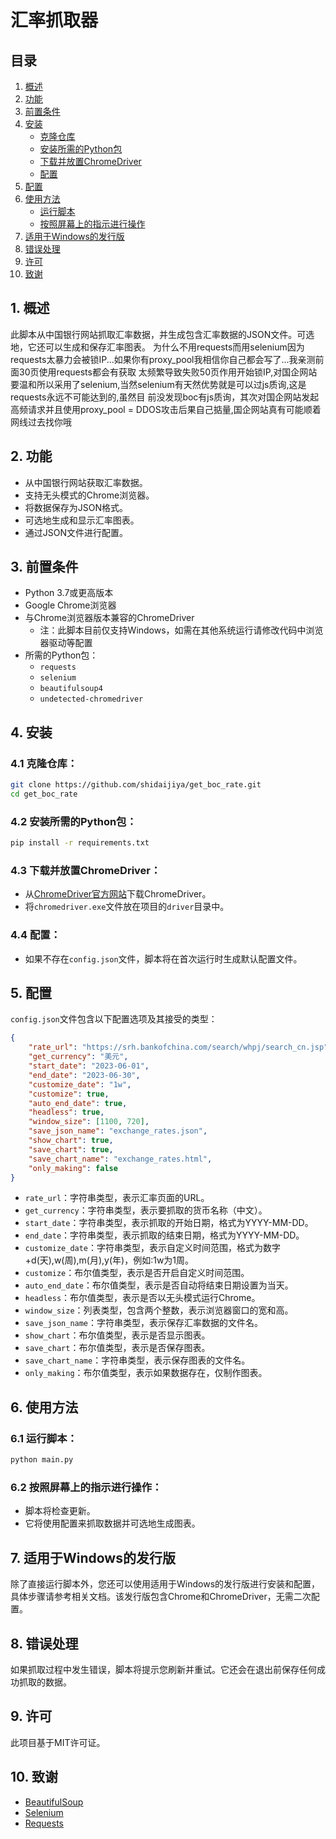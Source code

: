 # 汇率抓取器

## 目录
1. [概述](#1-概述)
2. [功能](#2-功能)
3. [前置条件](#3-前置条件)
4. [安装](#4-安装)
   - [克隆仓库](#41-克隆仓库)
   - [安装所需的Python包](#42-安装所需的python包)
   - [下载并放置ChromeDriver](#43-下载并放置chromedriver)
   - [配置](#44-配置)
5. [配置](#5-配置)
6. [使用方法](#6-使用方法)
   - [运行脚本](#61-运行脚本)
   - [按照屏幕上的指示进行操作](#62-按照屏幕上的指示进行操作)
7. [适用于Windows的发行版](#7-适用于windows的发行版)
8. [错误处理](#8-错误处理)
9. [许可](#9-许可)
10. [致谢](#10-致谢)

## 1. 概述
此脚本从中国银行网站抓取汇率数据，并生成包含汇率数据的JSON文件。可选地，它还可以生成和保存汇率图表。
为什么不用requests而用selenium因为requests太暴力会被锁IP...如果你有proxy_pool我相信你自己都会写了...我亲测前面30页使用requests都会有获取
太频繁导致失败50页作用开始锁IP,对国企网站要温和所以采用了selenium,当然selenium有天然优势就是可以过js质询,这是requests永远不可能达到的,虽然目
前没发现boc有js质询，其次对国企网站发起高频请求并且使用proxy_pool = DDOS攻击后果自己掂量,国企网站真有可能顺着网线过去找你哦


## 2. 功能
- 从中国银行网站获取汇率数据。
- 支持无头模式的Chrome浏览器。
- 将数据保存为JSON格式。
- 可选地生成和显示汇率图表。
- 通过JSON文件进行配置。

## 3. 前置条件
- Python 3.7或更高版本
- Google Chrome浏览器
- 与Chrome浏览器版本兼容的ChromeDriver
  - 注：此脚本目前仅支持Windows，如需在其他系统运行请修改代码中浏览器驱动等配置
- 所需的Python包：
  - `requests`
  - `selenium`
  - `beautifulsoup4`
  - `undetected-chromedriver`

## 4. 安装

### 4.1 克隆仓库：
```bash
git clone https://github.com/shidaijiya/get_boc_rate.git
cd get_boc_rate
```

### 4.2 安装所需的Python包：
```bash
pip install -r requirements.txt
```

### 4.3 下载并放置ChromeDriver：
- 从[ChromeDriver官方网站](https://sites.google.com/a/chromium.org/chromedriver/downloads)下载ChromeDriver。
- 将`chromedriver.exe`文件放在项目的`driver`目录中。

### 4.4 配置：
- 如果不存在`config.json`文件，脚本将在首次运行时生成默认配置文件。

## 5. 配置
`config.json`文件包含以下配置选项及其接受的类型：

```json
{
    "rate_url": "https://srh.bankofchina.com/search/whpj/search_cn.jsp",
    "get_currency": "美元",
    "start_date": "2023-06-01",
    "end_date": "2023-06-30",
    "customize_date": "1w",
    "customize": true,
    "auto_end_date": true,
    "headless": true,
    "window_size": [1100, 720],
    "save_json_name": "exchange_rates.json",
    "show_chart": true,
    "save_chart": true,
    "save_chart_name": "exchange_rates.html",
    "only_making": false
}
```

- `rate_url`：字符串类型，表示汇率页面的URL。
- `get_currency`：字符串类型，表示要抓取的货币名称（中文）。
- `start_date`：字符串类型，表示抓取的开始日期，格式为YYYY-MM-DD。
- `end_date`：字符串类型，表示抓取的结束日期，格式为YYYY-MM-DD。
- `customize_date`：字符串类型，表示自定义时间范围，格式为数字+d(天),w(周),m(月),y(年)，例如:1w为1周。
- `customize`：布尔值类型，表示是否开启自定义时间范围。
- `auto_end_date`：布尔值类型，表示是否自动将结束日期设置为当天。
- `headless`：布尔值类型，表示是否以无头模式运行Chrome。
- `window_size`：列表类型，包含两个整数，表示浏览器窗口的宽和高。
- `save_json_name`：字符串类型，表示保存汇率数据的文件名。
- `show_chart`：布尔值类型，表示是否显示图表。
- `save_chart`：布尔值类型，表示是否保存图表。
- `save_chart_name`：字符串类型，表示保存图表的文件名。
- `only_making`：布尔值类型，表示如果数据存在，仅制作图表。

## 6. 使用方法
### 6.1 运行脚本：
```bash
python main.py
```

### 6.2 按照屏幕上的指示进行操作：
- 脚本将检查更新。
- 它将使用配置来抓取数据并可选地生成图表。

## 7. 适用于Windows的发行版
除了直接运行脚本外，您还可以使用适用于Windows的发行版进行安装和配置，具体步骤请参考相关文档。该发行版包含Chrome和ChromeDriver，无需二次配置。

## 8. 错误处理
如果抓取过程中发生错误，脚本将提示您刷新并重试。它还会在退出前保存任何成功抓取的数据。

## 9. 许可
此项目基于MIT许可证。

## 10. 致谢
- [BeautifulSoup](https://www.crummy.com/software/BeautifulSoup/)
- [Selenium](https://www.selenium.dev/)
- [Requests](https://docs.python-requests.org/en/master/)
